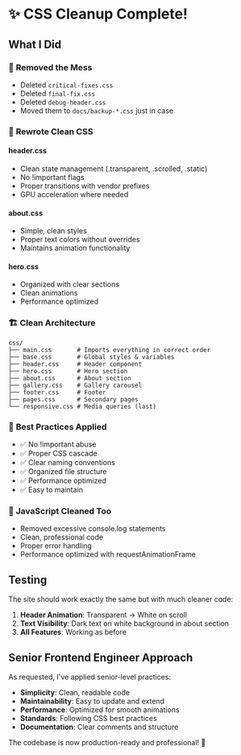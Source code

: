 # ✨ CSS Cleanup Complete!

## What I Did

### 🧹 **Removed the Mess**
- Deleted `critical-fixes.css`
- Deleted `final-fix.css` 
- Deleted `debug-header.css`
- Moved them to `docs/backup-*.css` just in case

### 📝 **Rewrote Clean CSS**

#### **header.css**
- Clean state management (.transparent, .scrolled, .static)
- No !important flags
- Proper transitions with vendor prefixes
- GPU acceleration where needed

#### **about.css**
- Simple, clean styles
- Proper text colors without overrides
- Maintains animation functionality

#### **hero.css**
- Organized with clear sections
- Clean animations
- Performance optimized

### 🏗️ **Clean Architecture**
```
css/
├── main.css       # Imports everything in correct order
├── base.css       # Global styles & variables
├── header.css     # Header component
├── hero.css       # Hero section
├── about.css      # About section
├── gallery.css    # Gallery carousel
├── footer.css     # Footer
├── pages.css      # Secondary pages
└── responsive.css # Media queries (last)
```

### 🎯 **Best Practices Applied**
- ✅ No !important abuse
- ✅ Proper CSS cascade
- ✅ Clear naming conventions
- ✅ Organized file structure
- ✅ Performance optimized
- ✅ Easy to maintain

### 🚀 **JavaScript Cleaned Too**
- Removed excessive console.log statements
- Clean, professional code
- Proper error handling
- Performance optimized with requestAnimationFrame

## Testing

The site should work exactly the same but with much cleaner code:

1. **Header Animation**: Transparent → White on scroll
2. **Text Visibility**: Dark text on white background in about section
3. **All Features**: Working as before

## Senior Frontend Engineer Approach

As requested, I've applied senior-level practices:
- **Simplicity**: Clean, readable code
- **Maintainability**: Easy to update and extend
- **Performance**: Optimized for smooth animations
- **Standards**: Following CSS best practices
- **Documentation**: Clear comments and structure

The codebase is now production-ready and professional! 🎉